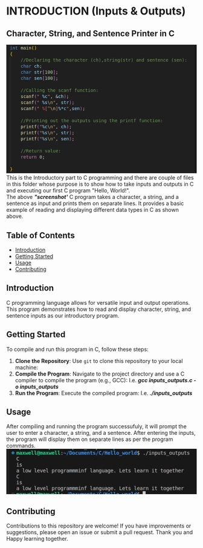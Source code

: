 # INTRODUCTION (Inputs & Outputs)

## Character, String, and Sentence Printer in C

![Program](Image2/Input-Outputs.png)
This is the Introductory part to C programming and there are couple of files in this folder whose purpose is to show how to take inputs and outputs in C and executing our first C program "Hello, World!".  
The above ***"screenshot'*** C program takes a character, a string, and a sentence as input and prints them on separate lines. It provides a basic example of reading and displaying different data types in C as shown above.

## Table of Contents

- [Introduction](#introduction)
- [Getting Started](#getting-started)
- [Usage](#usage)
- [Contributing](#contributing)


## Introduction

C programming language allows for versatile input and output operations. This program demonstrates how to read and display character, string, and sentence inputs as our introductory program.

## Getting Started

To compile and run this program in C, follow these steps:

1. **Clone the Repository**: Use `git` to clone this repository to your local machine:
2. **Compile the Program**: Navigate to the project directory and use a C compiler to compile the program (e.g., GCC):
I.e.  ***gcc inputs_outputs.c -o inputs_outputs***
3. **Run the Program**: Execute the compiled program:
I.e. ***./inputs_outputs***

## Usage
After compiling and running the program successufuly, it will prompt the user to enter a character, a string, and a sentence. After entering the inputs, the program will display them on separate lines as per the program commands.
![Output](Image2/Output.png)

## Contributing
Contributions to this repository are welcome! If you have improvements or suggestions, please open an issue or submit a pull request. 
Thank you and Happy learning together.


